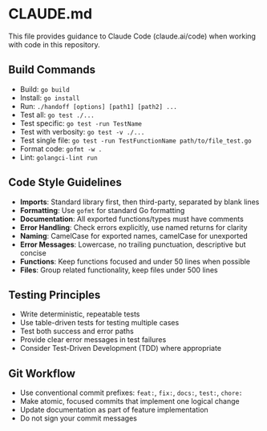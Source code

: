 # CLAUDE.md

This file provides guidance to Claude Code (claude.ai/code) when working with code in this repository.

## Build Commands
- Build: `go build`
- Install: `go install`
- Run: `./handoff [options] [path1] [path2] ...`
- Test all: `go test ./...`
- Test specific: `go test -run TestName`
- Test with verbosity: `go test -v ./...`
- Test single file: `go test -run TestFunctionName path/to/file_test.go`
- Format code: `gofmt -w .`
- Lint: `golangci-lint run`

## Code Style Guidelines
- **Imports**: Standard library first, then third-party, separated by blank lines
- **Formatting**: Use `gofmt` for standard Go formatting
- **Documentation**: All exported functions/types must have comments
- **Error Handling**: Check errors explicitly, use named returns for clarity
- **Naming**: CamelCase for exported names, camelCase for unexported
- **Error Messages**: Lowercase, no trailing punctuation, descriptive but concise
- **Functions**: Keep functions focused and under 50 lines when possible
- **Files**: Group related functionality, keep files under 500 lines

## Testing Principles
- Write deterministic, repeatable tests
- Use table-driven tests for testing multiple cases
- Test both success and error paths
- Provide clear error messages in test failures
- Consider Test-Driven Development (TDD) where appropriate

## Git Workflow
- Use conventional commit prefixes: `feat:`, `fix:`, `docs:`, `test:`, `chore:`
- Make atomic, focused commits that implement one logical change
- Update documentation as part of feature implementation
- Do not sign your commit messages
